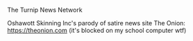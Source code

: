 The Turnip News Network

Oshawott Skinning Inc's parody of satire news site The Onion: https://theonion.com (it's blocked on my school computer wtf)
